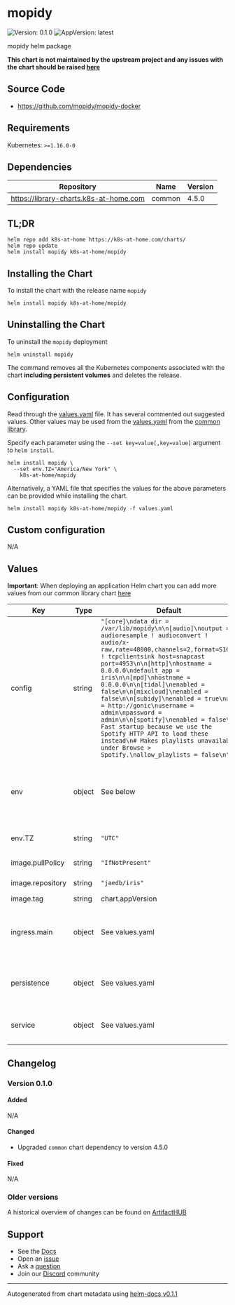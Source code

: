 # mopidy

![Version: 0.1.0](https://img.shields.io/badge/Version-0.1.0-informational?style=flat-square) ![AppVersion: latest](https://img.shields.io/badge/AppVersion-latest-informational?style=flat-square)

mopidy helm package

**This chart is not maintained by the upstream project and any issues with the chart should be raised [here](https://github.com/k8s-at-home/charts/issues/new/choose)**

## Source Code

* <https://github.com/mopidy/mopidy-docker>

## Requirements

Kubernetes: `>=1.16.0-0`

## Dependencies

| Repository | Name | Version |
|------------|------|---------|
| https://library-charts.k8s-at-home.com | common | 4.5.0 |

## TL;DR

```console
helm repo add k8s-at-home https://k8s-at-home.com/charts/
helm repo update
helm install mopidy k8s-at-home/mopidy
```

## Installing the Chart

To install the chart with the release name `mopidy`

```console
helm install mopidy k8s-at-home/mopidy
```

## Uninstalling the Chart

To uninstall the `mopidy` deployment

```console
helm uninstall mopidy
```

The command removes all the Kubernetes components associated with the chart **including persistent volumes** and deletes the release.

## Configuration

Read through the [values.yaml](./values.yaml) file. It has several commented out suggested values.
Other values may be used from the [values.yaml](https://github.com/k8s-at-home/library-charts/tree/main/charts/stable/common/values.yaml) from the [common library](https://github.com/k8s-at-home/library-charts/tree/main/charts/stable/common).

Specify each parameter using the `--set key=value[,key=value]` argument to `helm install`.

```console
helm install mopidy \
  --set env.TZ="America/New York" \
    k8s-at-home/mopidy
```

Alternatively, a YAML file that specifies the values for the above parameters can be provided while installing the chart.

```console
helm install mopidy k8s-at-home/mopidy -f values.yaml
```

## Custom configuration

N/A

## Values

**Important**: When deploying an application Helm chart you can add more values from our common library chart [here](https://github.com/k8s-at-home/library-charts/tree/main/charts/stable/common)

| Key | Type | Default | Description |
|-----|------|---------|-------------|
| config | string | `"[core]\ndata_dir = /var/lib/mopidy\n\n[audio]\noutput = audioresample ! audioconvert ! audio/x-raw,rate=48000,channels=2,format=S16LE ! tcpclientsink host=snapcast port=4953\n\n[http]\nhostname = 0.0.0.0\ndefault_app = iris\n\n[mpd]\nhostname = 0.0.0.0\n\n[tidal]\nenabled = false\n\n[mixcloud]\nenabled = false\n\n[subidy]\nenabled = true\nurl = http://gonic\nusername = admin\npassword = admin\n\n[spotify]\nenabled = false\n# Fast startup because we use the Spotify HTTP API to load these instead\n# Makes playlists unavailable under Browse > Spotify.\nallow_playlists = false\n"` |  |
| env | object | See below | environment variables. See more environment variables in the [mopidy documentation](https://mopidy.org/docs). |
| env.TZ | string | `"UTC"` | Set the container timezone |
| image.pullPolicy | string | `"IfNotPresent"` | image pull policy |
| image.repository | string | `"jaedb/iris"` | image repository |
| image.tag | string | chart.appVersion | image tag |
| ingress.main | object | See values.yaml | Enable and configure ingress settings for the chart under this key. |
| persistence | object | See values.yaml | Configure persistence settings for the chart under this key. |
| service | object | See values.yaml | Configures service settings for the chart. |

## Changelog

### Version 0.1.0

#### Added

N/A

#### Changed

* Upgraded `common` chart dependency to version 4.5.0

#### Fixed

N/A

### Older versions

A historical overview of changes can be found on [ArtifactHUB](https://artifacthub.io/packages/helm/k8s-at-home/mopidy?modal=changelog)

## Support

- See the [Docs](https://docs.k8s-at-home.com/our-helm-charts/getting-started/)
- Open an [issue](https://github.com/k8s-at-home/charts/issues/new/choose)
- Ask a [question](https://github.com/k8s-at-home/organization/discussions)
- Join our [Discord](https://discord.gg/sTMX7Vh) community

----------------------------------------------
Autogenerated from chart metadata using [helm-docs v0.1.1](https://github.com/k8s-at-home/helm-docs/releases/v0.1.1)
